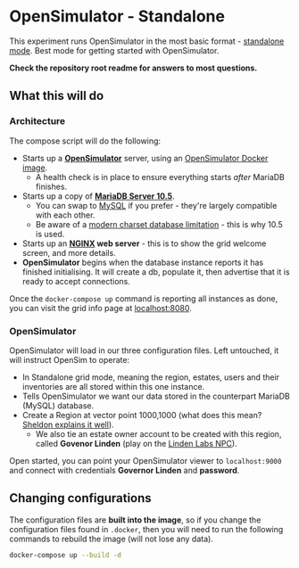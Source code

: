 # OpenSimulator - Standalone

This experiment runs OpenSimulator in the most basic format - [standalone mode](http://opensimulator.org/wiki/Configuration). Best mode for getting started with OpenSimulator.

**Check the repository root readme for answers to most questions.**

## What this will do

### Architecture

The compose script will do the following:

* Starts up a **[OpenSimulator](http://opensimulator.org/wiki/Main_Page)** server, using an [OpenSimulator Docker image](https://hub.docker.com/r/soupbowl/opensimulator).
  * A health check is in place to ensure everything starts *after* MariaDB finishes.
* Starts up a copy of **[MariaDB Server 10.5](https://mariadb.org/)**.
  * You can swap to [MySQL](https://hub.docker.com/_/mysql/) if you prefer - they're largely compatible with each other.
  * Be aware of a [modern charset database limitation](http://opensimulator.org/mantis/view.php?id=8919) - this is why 10.5 is used.
* Starts up an **[NGINX](https://nginx.org/en/) web server** - this is to show the grid welcome screen, and more details.
* **OpenSimulator** begins when the database instance reports it has finished initialising. It will create a db, populate it, then advertise that it is ready to accept connections.

Once the `docker-compose up` command is reporting all instances as done, you can visit the grid info page at [localhost:8080](http://localhost:8080). 

### OpenSimulator

OpenSimulator will load in our three configuration files. Left untouched, it will instruct OpenSim to operate:

* In Standalone grid mode, meaning the region, estates, users and their inventories are all stored within this one instance.
* Tells OpenSimulator we want our data stored in the counterpart MariaDB (MySQL) database.
* Create a Region at vector point 1000,1000 (what does this mean? [Sheldon explains it well](https://youtu.be/Xk_sAi9mgxg?t=24)).
  * We also tie an estate owner account to be created with this region, called **Govenor Linden** (play on the [Linden Labs NPC](https://secondlife.fandom.com/wiki/Governor_Linden)). 

Open started, you can point your OpenSimulator viewer to `localhost:9000` and connect with credentials **Governor Linden** and **password**.

## Changing configurations

The configuration files are **built into the image**, so if you change the configuration files found in `.docker`, then you will need to run the following commands to rebuild the image (will not lose any data).

```bash
docker-compose up --build -d
```
